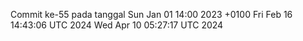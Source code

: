 Commit ke-55 pada tanggal Sun Jan 01 14:00 2023 +0100
Fri Feb 16 14:43:06 UTC 2024
Wed Apr 10 05:27:17 UTC 2024
